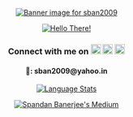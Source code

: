 <p align="center">
    <a href="https://youtu.be/dQw4w9WgXcQ"><img src="https://user-images.githubusercontent.com/36163778/177418440-a0eb2e1c-2db5-42f5-9414-bab956ccf11f.jpg" alt="Banner image for sban2009">
    </a>
</p>
<p align="center">
    <a href="https://youtu.be/X00djifIj9s?t=1"><img src="https://user-images.githubusercontent.com/36163778/123553229-984abb00-d797-11eb-98b4-caf93bcbf7df.gif" alt="Hello There!">
    </a>
</p>
<h3 align="center">Connect with me on <a href="https://www.linkedin.com/in/sban2009/"><img src="https://user-images.githubusercontent.com/36163778/123553590-b1546b80-d799-11eb-8f21-59353c9e2e5a.png" alt="LinkedIn Logo" height="20"></a> <a href="https://www.facebook.com/sban2009/"><img src="https://user-images.githubusercontent.com/36163778/123553708-8ae30000-d79a-11eb-8ab1-0b2965f06c03.png" alt="Facebook Logo" height="20"></a> <a href="https://www.instagram.com/sban2009/"><img src="https://user-images.githubusercontent.com/36163778/123553792-e7461f80-d79a-11eb-922c-4241497d912e.png" alt="Instagram Logo" height="20">
</a>
</h3>
<h4 align="center"> 📧: sban2009@yahoo.in </h4>
<!--
  - 🔭 I’m currently working on ...
  - 🌱 I’m currently learning ...
  - 👯 I’m looking to collaborate on ...
  - 🤔 I’m looking for help with ...
  - 💬 Ask me about ...
  - 📫 How to reach me: ...
  - 😄 Pronouns: ...
  - ⚡ Fun fact: ...
  -->
<p align="center">
<a href="https://github.com/sban2009?tab=repositories">
<img src="https://github-readme-stats.vercel.app/api/top-langs/?username=sban2009&layout=compact&card_width=450&custom_title=Top%20Languages&hide=Jupyter%20%Notebook&langs_count=10&theme=dark" alt="Language Stats">
</p>
<p align="center">
<a href="https://medium.com/@sban2009">
<img src="https://github-readme-medium.vercel.app/?username=sban2009&limit=5" alt="Spandan Banerjee's Medium">
</p>
